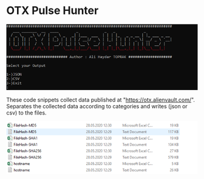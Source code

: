 # OTX Pulse Hunter
![OtxPulseHunter](Capture.PNG)

These code snippets collect data published at "https://otx.alienvault.com/".
Separates the collected data according to categories and writes (json or csv) to the files.

![OtxPulseHunter](logs.PNG)